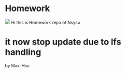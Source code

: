 # Homework

![](https://github.com/Max-Hsu/Homework/actions/CI/workflows/.github/workflows/blank.yml/badge.svg)
Hi
this is Homework repo of Nsysu
# it now stop update due to lfs handling
by Max-Hsu
